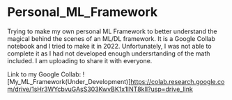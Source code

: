 # Personal_ML_Framework
Trying to make my own personal ML Framework to better understand the magical behind the scenes of an ML/DL framework. It is a Google Collab notebook and I tried to make it in 2022. Unfortunately, I was not able to complete it as I had not developed enough undersrtanding of the math included. I am uploading to share it with everyone.

Link to my Google Collab: 
![My_ML_Framework(Under_Development)]https://colab.research.google.com/drive/1sHr3WYcbvuGAsS303KwvBK1x1INT8kII?usp=drive_link
